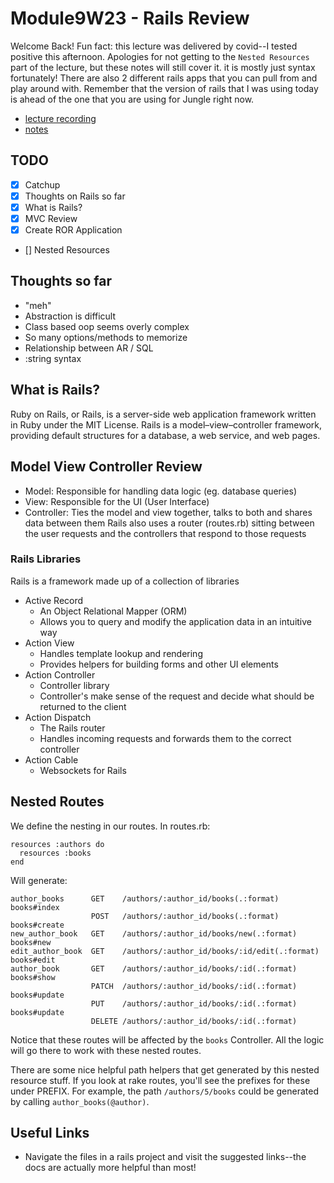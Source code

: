 # Module9W23 - Rails Review

Welcome Back! Fun fact: this lecture was delivered by covid--I tested positive this afternoon. Apologies for not getting to the `Nested Resources` part of the lecture, but these notes will still cover it. it is mostly just syntax fortunately! There are also 2 different rails apps that you can pull from and play around with. Remember that the version of rails that I was using today is ahead of the one that you are using for Jungle right now. 

- [lecture recording](https://vimeo.com/662480132/29c69f9a2f)
- [notes](https://github.com/connkat/lecture_notes/tree/master/Module9/Rails-Review)

## TODO

- [x] Catchup
- [x] Thoughts on Rails so far
- [x] What is Rails?
- [x] MVC Review
- [x] Create ROR Application
- [] Nested Resources

## Thoughts so far

- "meh"
- Abstraction is difficult
- Class based oop seems overly complex
- So many options/methods to memorize
- Relationship between AR / SQL
- :string syntax


## What is Rails?

Ruby on Rails, or Rails, is a server-side web application framework written in Ruby under the MIT License. Rails is a model–view–controller framework, providing default structures for a database, a web service, and web pages.

## Model View Controller Review
- Model: Responsible for handling data logic (eg. database queries)
- View: Responsible for the UI (User Interface)
- Controller: Ties the model and view together, talks to both and shares data between them
Rails also uses a router (routes.rb) sitting between the user requests and the controllers that respond to those requests

### Rails Libraries
Rails is a framework made up of a collection of libraries
- Active Record
    * An Object Relational Mapper (ORM)
    * Allows you to query and modify the application data in an intuitive way
- Action View
    * Handles template lookup and rendering
    * Provides helpers for building forms and other UI elements
- Action Controller
    * Controller library
    * Controller's make sense of the request and decide what should be returned to the client
- Action Dispatch
    * The Rails router
    * Handles incoming requests and forwards them to the correct controller
- Action Cable
    * Websockets for Rails

## Nested Routes

We define the nesting in our routes. In routes.rb:

```
resources :authors do
  resources :books
end
```

Will generate:

```
author_books      GET    /authors/:author_id/books(.:format)          books#index
                  POST   /authors/:author_id/books(.:format)          books#create
new_author_book   GET    /authors/:author_id/books/new(.:format)      books#new
edit_author_book  GET    /authors/:author_id/books/:id/edit(.:format) books#edit
author_book       GET    /authors/:author_id/books/:id(.:format)      books#show
                  PATCH  /authors/:author_id/books/:id(.:format)      books#update
                  PUT    /authors/:author_id/books/:id(.:format)      books#update
                  DELETE /authors/:author_id/books/:id(.:format) 
```

Notice that these routes will be affected by the `books` Controller. All the logic will go there to work with these nested routes.

There are some nice helpful path helpers that get generated by this nested resource stuff. If you look at rake routes, you'll see the prefixes for these under PREFIX. For example, the path `/authors/5/books` could be generated by calling `author_books(@author)`.

## Useful Links
- Navigate the files in a rails project and visit the suggested links--the docs are actually more helpful than most!